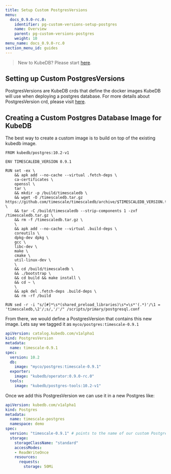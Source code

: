 ```yaml
---
title: Setup Custom PostgresVersions
menu:
  docs_0.9.0-rc.0:
    identifier: pg-custom-versions-setup-postgres
    name: Overview
    parent: pg-custom-versions-postgres
    weight: 10
menu_name: docs_0.9.0-rc.0
section_menu_id: guides
---
```

> New to KubeDB? Please start [here](/docs/concepts/README.md).

## Setting up Custom PostgresVersions

PostgresVersions are KubeDB crds that define the docker images KubeDB will use when deploying a postgres database. For more details about PostgresVersion crd, please visit [here](/docs/concepts/catalog/postgres.md).

## Creating a Custom Postgres Database Image for KubeDB

The best way to create a custom image is to build on top of the existing kubedb image.

```docker
FROM kubedb/postgres:10.2-v1

ENV TIMESCALEDB_VERSION 0.9.1

RUN set -ex \
    && apk add --no-cache --virtual .fetch-deps \
    ca-certificates \
    openssl \
    tar \
    && mkdir -p /build/timescaledb \
    && wget -O /timescaledb.tar.gz https://github.com/timescale/timescaledb/archive/$TIMESCALEDB_VERSION.tar.gz \
    && tar -C /build/timescaledb --strip-components 1 -zxf /timescaledb.tar.gz \
    && rm -f /timescaledb.tar.gz \
    \
    && apk add --no-cache --virtual .build-deps \
    coreutils \
    dpkg-dev dpkg \
    gcc \
    libc-dev \
    make \
    cmake \
    util-linux-dev \
    \
    && cd /build/timescaledb \
    && ./bootstrap \
    && cd build && make install \
    && cd ~ \
    \
    && apk del .fetch-deps .build-deps \
    && rm -rf /build

RUN sed -r -i "s/[#]*\s*(shared_preload_libraries)\s*=\s*'(.*)'/\1 = 'timescaledb,\2'/;s/,'/'/" /scripts/primary/postgresql.conf
```

From there, we would define a PostgresVersion that contains this new image. Lets say we tagged it as `myco/postgres:timescale-0.9.1`

```yaml
apiVersion: catalog.kubedb.com/v1alpha1
kind: PostgresVersion
metadata:
  name: timescale-0.9.1
spec:
  version: 10.2
  db:
    image: "myco/postgres:timescale-0.9.1"
  exporter:
    image: "kubedb/operator:0.9.0-rc.0"
  tools:
    image: "kubedb/postgres-tools:10.2-v1"
```

Once we add this PostgresVersion we can use it in a new Postgres like:

```yaml
apiVersion: kubedb.com/v1alpha1
kind: Postgres
metadata:
  name: timescale-postgres
  namespace: demo
spec:
  version: "timescale-0.9.1" # points to the name of our custom PostgresVersion
  storage:
    storageClassName: "standard"
    accessModes:
    - ReadWriteOnce
    resources:
      requests:
        storage: 50Mi
```
